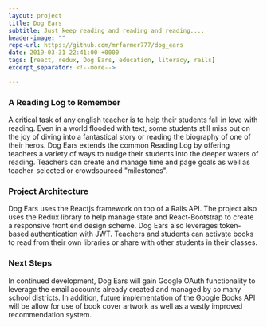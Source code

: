 ```yaml
---
layout: project
title: Dog Ears
subtitle: Just keep reading and reading and reading.... 
header-image: ""
repo-url: https://github.com/mrfarmer777/dog_ears
date: 2019-03-31 22:41:00 +0000
tags: [react, redux, Dog Ears, education, literacy, rails]
excerpt_separator: <!--more-->

---
```



### A Reading Log to Remember
A critical task of any english teacher is to help their students fall in love with reading. Even in a world flooded with text, some students still miss out on the joy of diving into a fantastical story or reading the biography of one of their heros. Dog Ears extends the common Reading Log by offering teachers a variety of ways to nudge their students into the deeper waters of reading. Teachers can create and manage time and page goals as well as teacher-selected or crowdsourced "milestones". 
<!--more-->



### Project Architecture
Dog Ears uses the Reactjs framework on top of a Rails API. The project also uses the Redux library to help manage state and React-Bootstrap to create a responsive front end design scheme. Dog Ears also leverages token-based authentication with JWT. Teachers and students can activate books to read from their own libraries or share with other students in their classes. 


### Next Steps
In continued development, Dog Ears will gain Google OAuth functionality to leverage the email accounts already created and managed by so many school districts. In addition, future implementation of the Google Books API will be  allow for use of book cover artwork as well as a vastly improved recommendation system. 







